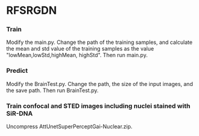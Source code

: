 # RFSRGDN
### Train
Modify the main.py. Change the path of the training samples, and calculate the mean and std value of the training samples as the value "lowMean,lowStd,highMean, highStd". Then run main.py.

### Predict
Modify the BrainTest.py. Change the path, the size of the input images, and the save path. Then run BrainTest.py.

### Train confocal and STED images including nuclei stained with SiR-DNA
Uncompress AttUnetSuperPerceptGai-Nuclear.zip.
